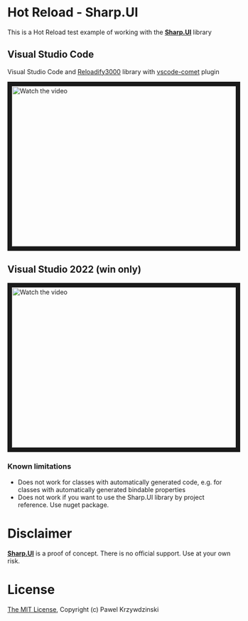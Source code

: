 # Hot Reload - Sharp.UI

This is a Hot Reload test example of working with the [__Sharp.UI__](https://github.com/idexus/Sharp.UI) library 

## Visual Studio Code

Visual Studio Code and [Reloadify3000](https://github.com/Clancey/Reloadify3000) library with [vscode-comet](https://github.com/Clancey/vscode-comet) plugin

<a href="http://www.youtube.com/watch?feature=player_embedded&v=Bu7CDc8_hqw" target="_blank">
 <img src="http://img.youtube.com/vi/Bu7CDc8_hqw/mqdefault.jpg" alt="Watch the video" width="640" height="360" border="10" />
</a>

## Visual Studio 2022 (win only)

<a href="http://www.youtube.com/watch?feature=player_embedded&v=YitedYYS1Zo" target="_blank">
 <img src="http://img.youtube.com/vi/YitedYYS1Zo/mqdefault.jpg" alt="Watch the video" width="640" height="360" border="10" />
</a>

### Known limitations

- Does not work for classes with automatically generated code, e.g. for classes with automatically generated bindable properties
- Does not work if you want to use the Sharp.UI library by project reference. Use nuget package.

# Disclaimer

[__Sharp.UI__](https://github.com/idexus/Sharp.UI) is a proof of concept. There is no official support. Use at your own risk.

# License 

[The MIT License](License.txt), Copyright (c) Pawel Krzywdzinski
